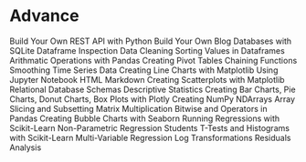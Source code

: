 # Advance
Build Your Own REST API with Python
Build Your Own Blog
Databases with SQLite
Dataframe Inspection
Data Cleaning
Sorting Values in Dataframes
Arithmatic Operations with Pandas
Creating Pivot Tables
Chaining Functions
Smoothing Time Series Data
Creating Line Charts with Matplotlib
Using Jupyter Notebook
HTML Markdown
Creating Scatterplots with Matplotlib
Relational Database Schemas
Descriptive Statistics
Creating Bar Charts, Pie Charts, Donut Charts, Box Plots with
Plotly
Creating NumPy NDArrays
Array Slicing and Subsetting
Matrix Multiplication
Bitwise and Operators in Pandas
Creating Bubble Charts with Seaborn
Running Regressions with Scikit-Learn
Non-Parametric Regression
Students T-Tests and Histograms with Scikit-Learn
Multi-Variable Regression
Log Transformations
Residuals Analysis